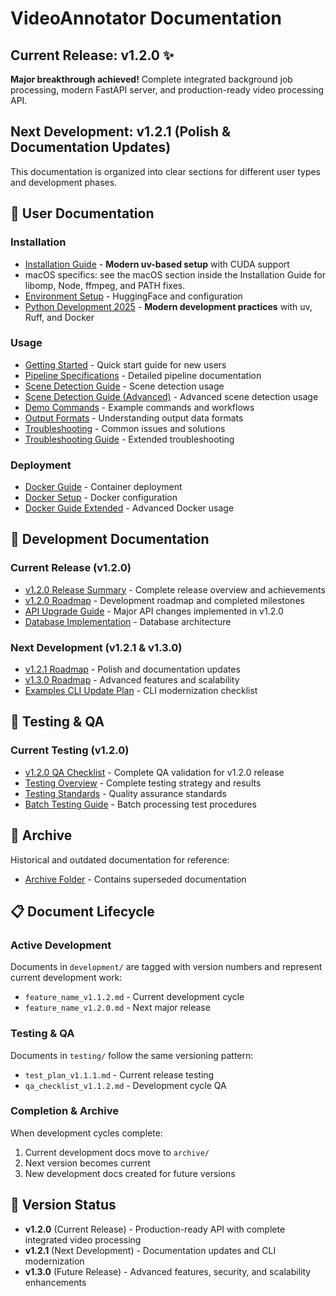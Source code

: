 # VideoAnnotator Documentation

## Current Release: v1.2.0 ✨
**Major breakthrough achieved!** Complete integrated background job processing, modern FastAPI server, and production-ready video processing API.

## Next Development: v1.2.1 (Polish & Documentation Updates)

This documentation is organized into clear sections for different user types and development phases.

## 📖 User Documentation

### Installation
- [Installation Guide](installation/INSTALLATION.md) - **Modern uv-based setup** with CUDA support  
- macOS specifics: see the macOS section inside the Installation Guide for libomp, Node, ffmpeg, and PATH fixes.
- [Environment Setup](installation/ENVIRONMENT_SETUP.md) - HuggingFace and configuration  
- [Python Development 2025](installation/PythonDev2025.md) - **Modern development practices** with uv, Ruff, and Docker

### Usage  
- [Getting Started](usage/GETTING_STARTED.md) - Quick start guide for new users
- [Pipeline Specifications](usage/pipeline_specs.md) - Detailed pipeline documentation
- [Scene Detection Guide](usage/scene_detection.md) - Scene detection usage
- [Scene Detection Guide (Advanced)](usage/scene_detection_guide.md) - Advanced scene detection usage
- [Demo Commands](usage/demo_commands.md) - Example commands and workflows
- [Output Formats](usage/output_formats.md) - Understanding output data formats  
- [Troubleshooting](usage/troubleshooting.md) - Common issues and solutions
- [Troubleshooting Guide](usage/troubleshooting_guide.md) - Extended troubleshooting

### Deployment
- [Docker Guide](deployment/docker.md) - Container deployment
- [Docker Setup](deployment/Docker.md) - Docker configuration
- [Docker Guide Extended](deployment/Docker_Guide.md) - Advanced Docker usage

## 🔧 Development Documentation

### Current Release (v1.2.0)
- [v1.2.0 Release Summary](development/v1.2.0_RELEASE_SUMMARY.md) - Complete release overview and achievements
- [v1.2.0 Roadmap](development/roadmap_v1.2.0.md) - Development roadmap and completed milestones
- [API Upgrade Guide](development/api_upgrade_v1.2.0.md) - Major API changes implemented in v1.2.0
- [Database Implementation](development/database_implementation_plan_v1.2.0.md) - Database architecture

### Next Development (v1.2.1 & v1.3.0)
- [v1.2.1 Roadmap](development/roadmap_v1.2.1.md) - Polish and documentation updates
- [v1.3.0 Roadmap](development/roadmap_v1.3.0.md) - Advanced features and scalability
- [Examples CLI Update Plan](development/EXAMPLES_CLI_UPDATE_CHECKLIST.md) - CLI modernization checklist

## 🧪 Testing & QA

### Current Testing (v1.2.0)
- [v1.2.0 QA Checklist](testing/qa_checklist_v1.2.0.md) - Complete QA validation for v1.2.0 release
- [Testing Overview](testing/testing_overview.md) - Complete testing strategy and results  
- [Testing Standards](testing/testing_standards.md) - Quality assurance standards
- [Batch Testing Guide](testing/batch_testing_guide.md) - Batch processing test procedures

## 📁 Archive

Historical and outdated documentation for reference:
- [Archive Folder](archive/) - Contains superseded documentation

## 📋 Document Lifecycle

### Active Development
Documents in `development/` are tagged with version numbers and represent current development work:
- `feature_name_v1.1.2.md` - Current development cycle
- `feature_name_v1.2.0.md` - Next major release

### Testing & QA  
Documents in `testing/` follow the same versioning pattern:
- `test_plan_v1.1.1.md` - Current release testing
- `qa_checklist_v1.1.2.md` - Development cycle QA

### Completion & Archive
When development cycles complete:
1. Current development docs move to `archive/`
2. Next version becomes current 
3. New development docs created for future versions

## 🔄 Version Status

- **v1.2.0** (Current Release) - Production-ready API with complete integrated video processing
- **v1.2.1** (Next Development) - Documentation updates and CLI modernization
- **v1.3.0** (Future Release) - Advanced features, security, and scalability enhancements